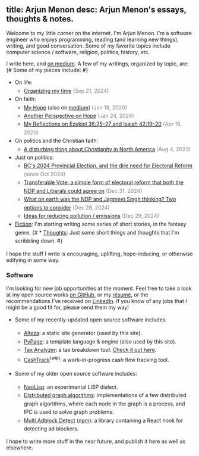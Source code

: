 title: Arjun Menon
desc: Arjun Menon's essays, thoughts & notes.
---
<style>
.content {
	font-family: {{ fancy_sans_1 }};
}
h1, h2 {
	margin-top: 1em;
}
ul {
	line-height: 1.6em;
}
.datenote {
	color: gray;
}
</style>

Welcome to my little corner on the internet. I'm Arjun Menon. I'm a software engineer who enjoys programming, reading (and learning new things), writing, and good conversation. Some of my favorite topics include computer science / software, religion, politics, history, etc.

I write here, and [on medium](https://medium.com/@arjungmenon). A few of my writings, organized by topic, are:{# Some of my pieces include: #}
* On life:
	* [Organizing my time](https://medium.com/life-and-things/carving-out-my-time-4596332ae631) <span class="datenote">(Sep 21, 2024)</span>
* On faith:
	* [My Hope](https://arjun-menon.com/essays/hope/my-hope/) (also on [medium](https://medium.com/@arjungmenon/my-hope-bb8d0178797b)) <span class="datenote">(Jan 18, 2020)</span>
	* [Another Perspective on Hope](https://medium.com/@arjungmenon/another-perspective-on-hope-b812f6388fdc) <span class="datenote">(Jan 24, 2024)</span>
	* [My Reflections on Ezekiel 36:25–27 and Isaiah 42:19–20](https://medium.com/@arjungmenon/ezekiel-36-25-27-and-isaiah-42-19-20-945028192388) <span class="datenote">(Apr 16, 2020)</span>
* On politics and the Christian faith:
	* [A disturbing thing about Christianity in North America](https://medium.com/@arjungmenon/one-disturbing-thing-on-christianity-in-north-america-9dae8088c0e4) <span class="datenote">(Aug 4, 2023)</span>
* Just on politics:
	* [BC's 2024 Provincial Election, and the dire need for Electoral Reform]({{link('bc-2024-and-electoral-reform')}}) <span class="datenote">(since Oct 2024)</span>
	* [Transferable Vote: a simple form of electoral reform that both the NDP and Liberals could agree on](https://medium.com/canada-forward/transferable-vote-a-simple-form-of-electoral-reform-that-both-the-ndp-and-liberals-could-agree-on-e1be752e2224) <span class="datenote">(Dec 31, 2024)</span>
	* [What on earth was the NDP and Jagmeet Singh thinking? Two options to consider](https://medium.com/canada-forward/what-on-earth-was-the-ndp-and-jagmeet-singh-thinking-838e45a0daef) <span class="datenote">(Dec 28, 2024)</span>
	* [Ideas for reducing pollution / emissions](https://medium.com/politics-and-systems/possible-solutions-to-reducing-pollution-carbon-emissions-d87f37ebf458) <span class="datenote">(Dec 29, 2024)</span>
* [Fiction]({{link('fiction')}}): I'm starting writing some series of short stories, in the fantasy genre.
{# * [Thoughts]({{link('thoughts')}}): Just some short things and thoughts that I'm scribbling down. #}

I hope the stuff I write is encouraging, uplifting, hope-inducing, or otherwise edifying in some way.

### Software

I'm looking for new job opportunities at the moment. Feel free to take a look at my open source works [on GitHub](https://github.com/arjun-menon), or my [résumé](https://gratom.com/arjun-menon/resume/), or the recommendations I've received on [LinkedIn](https://www.linkedin.com/in/arjungmenon/). If you know of any jobs that I might be a good fit for, please send them my way!

* Some of my recently-updated open source software includes:
	* [Alteza](https://github.com/arjun-menon/alteza): a static site generator (used by this site).
	* [PyPage](https://github.com/arjun-menon/pypage): a template language & engine (also used by this site).
	* [Tax Analyzer](https://github.com/arjun-menon/tax-analyzer): a tax breakdown tool. [Check it out here](https://arjun-menon.com/tax-analyzer).
	* [CashTrack](https://github.com/gratom-inc/CashTrack)<sup>(wip)</sup>: a work-in-progress cash flow tracking tool.

* Some of my older open source software includes:
	* [NeoLisp](https://github.com/novarc/NeoLisp): an experimental LISP dialect.
	* [Distributed graph algorithms](https://github.com/arjun-menon/Distributed-Graph-Algorithms): implementations of a few distributed graph algorithms, where each node in the graph is a process, and IPC is used to solve graph problems.
	* [Multi Adblock Detect](https://github.com/arjun-menon/multi-adblock-detect) ([npm](https://www.npmjs.com/package/multi-adblock-detect)): a library containing a React hook for detecting ad blockers.

I hope to write more stuff in the near future, and publish it here as well as elsewhere.

<!--

<p>
<ol>
{% for d in dir.subDirs %}
{% if d.title and d.shouldPublish and d.hasIndexPage %}
<li><a href="{{link(d)}}">{{d.title}}</a></li>
{% endif %}
{% endfor %}
</ol>

&mdash; Arjun Menon

-->
